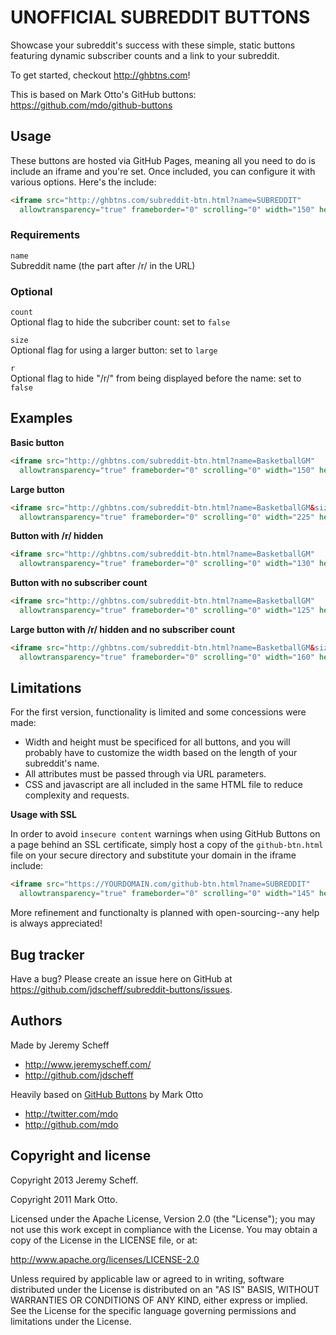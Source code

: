 UNOFFICIAL SUBREDDIT BUTTONS
============================

Showcase your subreddit's success with these simple, static buttons featuring dynamic subscriber counts and a link to your subreddit.

To get started, checkout http://ghbtns.com!

This is based on Mark Otto's GitHub buttons: https://github.com/mdo/github-buttons



Usage
-----

These buttons are hosted via GitHub Pages, meaning all you need to do is include an iframe and you're set. Once included, you can configure it with various options. Here's the include:

``` html
<iframe src="http://ghbtns.com/subreddit-btn.html?name=SUBREDDIT"
  allowtransparency="true" frameborder="0" scrolling="0" width="150" height="20"></iframe>
```

### Requirements

`name`<br>
Subreddit name (the part after /r/ in the URL)<br>

### Optional

`count`<br>
Optional flag to hide the subcriber count: set to `false`

`size`<br>
Optional flag for using a larger button: set to `large`

`r`<br>
Optional flag to hide "/r/" from being displayed before the name: set to `false`



Examples
--------

**Basic button**

``` html
<iframe src="http://ghbtns.com/subreddit-btn.html?name=BasketballGM"
  allowtransparency="true" frameborder="0" scrolling="0" width="150" height="20"></iframe>
```

**Large button**

``` html
<iframe src="http://ghbtns.com/subreddit-btn.html?name=BasketballGM&size=large"
  allowtransparency="true" frameborder="0" scrolling="0" width="225" height="30"></iframe>
```

**Button with /r/ hidden**

``` html
<iframe src="http://ghbtns.com/subreddit-btn.html?name=BasketballGM"
  allowtransparency="true" frameborder="0" scrolling="0" width="130" height="20"></iframe>
```

**Button with no subscriber count**

``` html
<iframe src="http://ghbtns.com/subreddit-btn.html?name=BasketballGM"
  allowtransparency="true" frameborder="0" scrolling="0" width="125" height="20"></iframe>
```

**Large button with /r/ hidden and no subscriber count**

``` html
<iframe src="http://ghbtns.com/subreddit-btn.html?name=BasketballGM&size=large"
  allowtransparency="true" frameborder="0" scrolling="0" width="160" height="20"></iframe>
```

Limitations
-----------

For the first version, functionality is limited and some concessions were made:

- Width and height must be specificed for all buttons, and you will probably have to customize the width based on the length of your subreddit's name.
- All attributes must be passed through via URL parameters.
- CSS and javascript are all included in the same HTML file to reduce complexity and requests.

**Usage with SSL**

In order to avoid `insecure content` warnings when using GitHub Buttons on a page behind an SSL certificate, simply host a copy of the `github-btn.html` file on your secure directory and substitute your domain in the iframe include: 

``` html
<iframe src="https://YOURDOMAIN.com/github-btn.html?name=SUBREDDIT"
  allowtransparency="true" frameborder="0" scrolling="0" width="145" height="20"></iframe>
```

More refinement and functionalty is planned with open-sourcing--any help is always appreciated!



Bug tracker
-----------

Have a bug? Please create an issue here on GitHub at https://github.com/jdscheff/subreddit-buttons/issues.



Authors
-------

Made by Jeremy Scheff

+ http://www.jeremyscheff.com/
+ http://github.com/jdscheff

Heavily based on [GitHub Buttons](https://github.com/mdo/github-buttons) by Mark Otto

+ http://twitter.com/mdo
+ http://github.com/mdo



Copyright and license
---------------------

Copyright 2013 Jeremy Scheff.

Copyright 2011 Mark Otto.

Licensed under the Apache License, Version 2.0 (the "License");
you may not use this work except in compliance with the License.
You may obtain a copy of the License in the LICENSE file, or at:

   http://www.apache.org/licenses/LICENSE-2.0

Unless required by applicable law or agreed to in writing, software
distributed under the License is distributed on an "AS IS" BASIS,
WITHOUT WARRANTIES OR CONDITIONS OF ANY KIND, either express or implied.
See the License for the specific language governing permissions and
limitations under the License.
